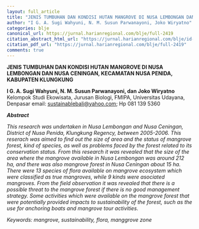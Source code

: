 ```yaml
---
layout: full_article
title: "JENIS TUMBUHAN DAN KONDISI HUTAN MANGROVE DI NUSA LEMBONGAN DAN NUSA CENINGAN, KECAMATAN NUSA PENIDA, KABUPATEN KLUNGKUNG"
author: "I G. A. Sugi Wahyuni, N. M. Susun Parwanayoni, Joko Wiryatno"
categories: blje
canonical_url: https://jurnal.harianregional.com/blje/full-2419 
citation_abstract_html_url: "https://jurnal.harianregional.com/blje/id-2419"
citation_pdf_url: "https://jurnal.harianregional.com/blje/full-2419"  
comments: true
---
```


<p><span class="font2" style="font-weight:bold;">JENIS TUMBUHAN DAN KONDISI HUTAN MANGROVE DI NUSA LEMBONGAN DAN NUSA CENINGAN, KECAMATAN NUSA PENIDA, KABUPATEN KLUNGKUNG</span></p>
<p><span class="font0" style="font-weight:bold;">I G. A. Sugi Wahyuni, N. M. Susun Parwanayoni, dan Joko Wiryatno </span><span class="font1">Kelompok Studi Ekowisata, Jurusan Biologi, FMIPA, Universitas Udayana, Denpasar email: </span><a href="mailto:sustainablebali@yahoo.com"><span class="font1" style="text-decoration:underline;">sustainablebali@yahoo.com</span></a><span class="font1">; Hp 081 139 5360</span></p>
<p><span class="font0" style="font-weight:bold;font-style:italic;">Abstract</span></p>
<p><span class="font1" style="font-style:italic;">This research was undertaken in Nusa Lembongan and Nusa Ceningan, District of Nusa Penida, Klungkung Regency, between 2005-2006. This reserach was aimed to find out the size of area and the status of mangrove forest, kind of species, as well as problems faced by the forest related to its conservation status. From this research it was revealed that the size of the area where the mangrove available in Nusa Lembongan was around 212 ha, and there was also mangrove forest in Nusa Ceningan about 15 ha. There were 13 species of flora available on mangrove ecosystem which were classified as true mangroves, while 9 kinds were asociated mangroves. From the field observation it was revealed that there is a possible threat to the mangrove forest if there is no good management strategy. Some activities which were available on the mangrove forest that were potentially provided impacts to sustainability of the forest, such as the use for anchoring boats and mangrove tour activities.</span></p>
<p><span class="font1" style="font-style:italic;">Keywords: mangrove, sustainability, flora, manggrove zone</span></p>